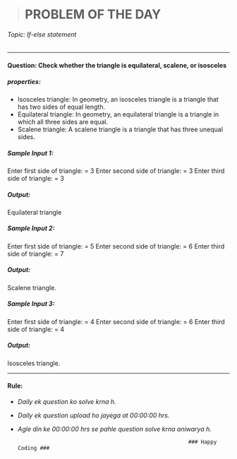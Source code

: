 ># PROBLEM OF THE DAY
###### Topic: If-else statement

---------

#### Question: Check whether the triangle is equilateral, scalene, or isosceles
##### properties:

* Isosceles triangle: In geometry, an isosceles triangle is a triangle that has two sides of equal length.
* Equilateral triangle: In geometry, an equilateral triangle is a triangle in which all three sides are equal.
* Scalene triangle: A scalene triangle is a triangle that has three unequal sides.

##### Sample Input 1:
Enter first side of triangle: = 3
Enter second side of triangle: = 3
Enter third side of triangle: = 3

##### Output: 
Equilateral triangle

##### Sample Input 2:
Enter first side of triangle: = 5
Enter second side of triangle: = 6
Enter third side of triangle: = 7

##### Output:
Scalene triangle.

##### Sample Input 3:
Enter first side of triangle: = 4
Enter second side of triangle: = 6
Enter third side of triangle: = 4

##### Output:
Isosceles triangle.

----------


#### Rule:
* *Daily ek question ko solve krna h.*
* *Daily ek question upload ho jayega at 00:00:00 hrs.*
* *Agle din ke 00:00:00 hrs se pahle question solve krna aniwarya h.*


                                                            ### Happy Coding ###
